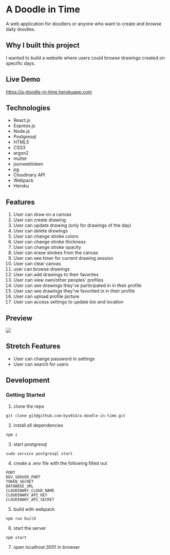 # A Doodle in Time

A web application for doodlers or anyone who want to create and browse daily doodles.

## Why I built this project
I wanted to build a website where users could browse drawings created on specific days.

## Live Demo
https://a-doodle-in-time.herokuapp.com

## Technologies
- React.js
- Express.js
- Node.js
- Postgresql
- HTML5
- CSS3
- argon2
- multer
- jsonwebtoken
- pg
- Cloudinary API
- Webpack
- Heroku

## Features

1. User can draw on a canvas
2. User can create drawing
3. User can update drawing (only for drawings of the day)
4. User can delete drawings
5. User can change stroke colors
6. User can change stroke thickness
7. User can change stroke opacity
8. User can erase strokes from the canvas
9. User can see timer for current drawing session
10. User can clear canvas
11. user can browse drawings
12. User can add drawings to their favorites
13. User can view own/other peoples' profiles
14. User can see drawings they've participated in in their profile
15. User can see drawings they've favorited in in their profile
16. User can upload profile picture
17. User can access settings to update bio and location

## Preview
![](https://imgur.com/PNCA26G.gif)

## Stretch Features
* User can change password in settings
* User can search for users

## Development

### Getting Started
1. clone the repo
```shell
git clone git@github.com:byu014/a-doodle-in-time.git
```
2. install all dependencies
```shell
npm i
```
3. start postgresql
```shell
sudo service postgresql start
```
4. create a .env file with the following filled out
```
PORT
DEV_SERVER_PORT
TOKEN_SECRET
DATABASE_URL
CLOUDINARY_CLOUD_NAME
CLOUDINARY_API_KEY
CLOUDINARY_API_SECRET
```
5. build with webpack
```shell
npm run build
```
6. start the server
```shell
npm start
```
7. open localhost:3001 in browser
